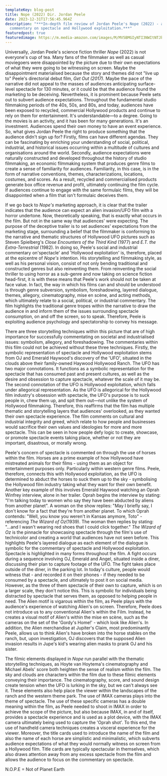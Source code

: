 ```yaml
---
templateKey: blog-post
title: Nope (2022) Dir. Jordan Peele
date: 2023-12-31T17:56:45.964Z
description: "***In-depth film review of Jordan Peele's Nope (2022) - a social
  commentary on spectacle and Hollywood exploitation.***"
featuredpost: true
featuredimage: https://m.media-amazon.com/images/M/MV5BMGIyNTI3NWItNTJkOS00MGYyLWE4NjgtZDhjMWQ4Y2JkZTU5XkEyXkFqcGdeQXVyNjY1MTg4Mzc@._V1_.jpg
---
```

Universally, Jordan Peele's science fiction thriller *Nope* (2022) is not everyone's cup of tea. Many fans of the filmmaker as well as casual moviegoers were disappointed by the picture due to their own expectations of what they were going to be witnessing on screen. Maybe the disappointment materialised because the story and themes did not "live up to" Peele's directorial debut film, *Get Out (2017).* Maybe the pace of the narrative did not appeal to the masses of audiences anticipating surface-level spectacle for 130 minutes, or it could be that the audience found the marketing to be deceiving. Nevertheless, it is prominent because Peele sets out to subvert audience expectations. Throughout the fundamental studio filmmaking periods of the 40s, 50s, and 80s, and today, audiences have been exposed to recycled, commercial Hollywood products and continue to rely on them for entertainment. It's understandable—to a degree. Going to the movies is an activity, and it has been for many generations. It's an investment. Audiences spend their own money to have an event experience. So, what gives Jordan Peele the right to produce something that the audience didn't sign up for? Firstly, films can have different agendas. They can be fascinating by enriching your understanding of social, political, industrial, and historical issues occurring within a multitude of cultures and organisations around the world. Secondly, audience expectations were naturally constructed and developed throughout the history of studio filmmaking, an economic filmmaking system that produces genre films to create a sense of familiarity for audiences. Familiarity, in this case, is in the form of narrative conventions, themes, characterizations, locations, costumes, and scores. As a result, recycled and commercialised products generate box office revenue and profit, ultimately continuing the film cycle. If audiences continue to engage with the same formulaic films, they will be disappointed when a film that isn't formulaic deceives them.

If we go back to *Nope's* marketing approach, it is clear that the trailer indicates that the audience can expect an alien invasion/UFO film with a horror undertone. Now, theoretically speaking, that is exactly what occurs in the film. But not in the same way that audiences' were expecting. The purpose of the deceptive trailer is to set audiences' expectations from the marketing stage, surrounding a belief that the filmmaker is conforming to the narrative and thematic structures of Hollywood UFO pictures such as Steven Spielberg's *Close Encounters of the Third Kind* (1977) and *E.T. the Extra-Terrestrial* (1982). In doing so, Peele's social and industrial commentary on'spectacle' and 'Hollywood exploitation' is, therefore, placed at the epicentre of *Nope's* intention. His storytelling and filmmaking style, as well as his personal vision, consist of not only bending traditional and constructed genres but also reinventing them. From reinventing the social thriller to using horror as a sub-genre and now taking on science fiction head-first, it is with these means that Peele's work should not be taken at face value. In fact, the way in which his films can and should be understood is through genre subversion, symbolism, foreshadowing, layered dialogue, themes, allegory, cinematography, mise en scène, and acting methods, which ultimately relate to a social, political, or industrial commentary. The film highlights the traditional genre tropes within the narrative to draw the audience in and inform them of the issues surrounding spectacle consumption, on and off the screen, so to speak. Therefore, Peele is exploiting audience psychology and spectatorship to convey his message.

There are three storytelling techniques within this picture that are of high importance for successfully commentating on societal and industrialised issues: symbolism, allegory, and foreshadowing. The commentaries within this film could not be achieved without these three techniques. Firstly, the symbolic representation of spectacle and Hollywood exploitation stems from OJ and Emerald Haywood's discovery of the 'UFO', situated in the clouds above their family-owned Haywood Hollywood Ranch. The UFO has two major connotations. It functions as a symbolic representation for the spectacle that has consumed past and present cultures, as well as the desire and obsession to capture spectacle, whatever the scale of it may be. The second connotation of the UFO is Hollywood exploitation, which falls under allegorical representation. As the UFO is allegorical for the Hollywood film industry's obsession with spectacle, the UFO's purpose is to suck people in, chew them up, and spit them out—not unlike the system of Hollywood filmmaking. Therefore, this reaffirms that the film has multiple thematic and storytelling layers that audiences' overlooked, as they wanted their own spectacle experience. The film comments on cultural and industrial integrity and greed, which relate to how people and businesses would sacrifice their own values and ideologies for more and more spectacle. This can be seen in how people defy logic to create, showcase, or promote spectacle events taking place, whether or not they are important, disastrous, or morally wrong.

Peele's concern of spectacle is commented on through the use of horses within the film. Horses are a prime example of how Hollywood have mistreated animals for their films - using them as an object for entertainment purposes only. Particularly within western genre films. Peele, therefore, connects this with Hollywood exploitation, as the UFO is determined to abduct the horses to suck them up to the sky - symbolising the Hollywood film industry taking what they want for their own benefit. Another key example of this involves Emerald Haywood watching an Oprah Winfrey interview, alone in her trailer. Oprah begins the interview by stating: "I'm talking today to women who say they have been abducted by aliens from another planet". A woman on the show replies: "May I briefly say, I don't know for a fact that they're from another planet. To which Oprah contends: "Well, you know you weren't in Kansas anymore, Toto" - referencing *The Wizard of Oz*(1939). The woman then replies by stating: "...and I wasn't wearing red shoes that I could click together." *The Wizard of Oz* is the pinnacle for showcasing spectacle through the film's use of technicolor and creating a world that audiences have not seen before. This highlights Peele's layered dialogue as each element of the dialogue is symbolic for the commentary of spectacle and Hollywood exploitation. Spectacle is highlighted in many forms throughout the film. A fight occurs during a sequence involving OJ, Emerald and Angel, situated inside a diner, discussing their plan to capture footage of the UFO. The fight takes place outside of the diner, in the parking lot. In today's culture, people would witness that - and recorded it on their phones - if they needed to be consumed by a spectacle, and ultimately to post it on social media. However, as the three of them spectacle of their own to capture, which is on a larger scale, they don't notice this. This is symbolic for individuals being distracted by spectacle that serves them, as opposed to helping people in need. The Alien motif is vigarous within the film, as Peele plays with the audience's experience of watching Alien's on screen. Therefore, Peele does not introduce us to any conventional Alien's within the Film. Instead, he creates a visual motif of Alien's within the mise en scène, such as the cameras on the set of the 'Gordy's Home!' - which look like Alien's. In addition, the Alien merchandise at Jupiter's Claim, most predominantly Peele, allows us to think Alien's have broken into the horse stables on the ranch, but, upon investigation, OJ discovers that the supposed Alien invasion results in Jupe's kid's wearing alien masks to prank OJ and his sister.

The filmic elements displayed in *Nope* run parallel with the thematic storytelling techniques, as Hoyte van Hoytema's cinematography and Michael Abels' score both heighten the sense of realism within the film. The sky and clouds are characters within the film due to these filmic elements conveying their importance. The cinematography, score, and sound design create tension when the UFO is lurking in the sky, but we can't always see it. These elements also help place the viewer within the landscapes of the ranch and the western theme park. The use of IMAX cameras plays into the theme of spectacle. The use of these specific cameras has a double meaning within the film, as Peele needed to shoot in IMAX in order to achieve the scope of the picture, but also because IMAX, in and of itself, provides a spectacle experience and is used as a plot device, with the IMAX camera ultimately being used to capture the 'Oprah shot'. To this end, the use of handheld camera techniques creates a visceral experience for the viewer. Moreover, the title cards used to introduce the name of the film and also the name of each horse are simplistic and minimalistic, which subverts audience expectations of what they would normally witness on screen from a Hollywood film. Title cards are typically spectacular in themselves, which also draws attention away from any excess spectacle from the film and allows the audience to focus on the commentary on spectacle.

N.O.P.E = Not of Planet Earth
